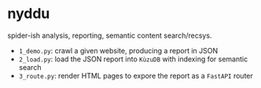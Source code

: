 # nyddu

spider-ish analysis, reporting, semantic content search/recsys.

  * `1_demo.py`: crawl a given website, producing a report in JSON
  * `2_load.py`: load the JSON report into `KùzuDB` with indexing for semantic search
  * `3_route.py`: render HTML pages to expore the report as a `FastAPI` router
